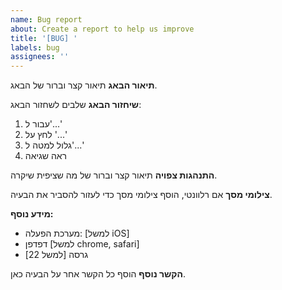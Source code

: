 ```yaml
---
name: Bug report
about: Create a report to help us improve
title: '[BUG] '
labels: bug
assignees: ''
---
```


**תיאור הבאג**
תיאור קצר וברור של הבאג.

**שיחזור הבאג**
שלבים לשחזור הבאג:
1. עבור ל'...'
2. לחץ על '...'
3. גלול למטה ל'...'
4. ראה שגיאה

**התנהגות צפויה**
תיאור קצר וברור של מה שציפית שיקרה.

**צילומי מסך**
אם רלוונטי, הוסף צילומי מסך כדי לעזור להסביר את הבעיה.

**מידע נוסף:**
 - מערכת הפעלה: [למשל iOS]
 - דפדפן [למשל chrome, safari]
 - גרסה [למשל 22]

**הקשר נוסף**
הוסף כל הקשר אחר על הבעיה כאן.
